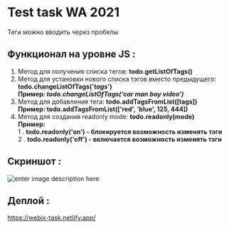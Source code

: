 # Test task WA 2021
Теги можно вводить через пробелы
  ## Функционал на уровне JS :
 1. Метод для получения списка тегов: **todo.getListOfTags()**
 2. Метод для установки нового списка тэгов вместо предыдущего: **todo.changeListOfTags('*tags*')**  
  **Пример: *todo.changeListOfTags('car man boy video')***
 3. Метод для добавления тега: **todo.addTagsFromList([tags])**   
  	**Пример: todo.addTagsFromList(['red', 'blue', 125, 444])**
 4. Метод для создания readonly mode: **todo.readonly(mode)**  
    **Пример:**  
    1 . **todo.readonly('on') - блокируется возможность изменять тэги**  
    2 . **todo.readonly('off') - включается возможность изменять тэги**
   ## Скриншот :
   ![enter image description here](https://i.imgur.com/qrhLYjo.png)

   ## Деплой :
   https://webix-task.netlify.app/
    
  
